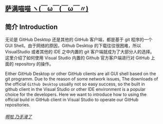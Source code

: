 ## [萨满喵喵 ヽ(￣ω￣(￣ω￣〃)](https://emlvirus.github.io/)

## 简介 Introduction

无论是 GitHub Desktop 还是其他的 GitHub 客户端，都是基于 git 程序的一个 GUI Shell。由于网络的原因，Github Desktop 的下载往往很困难，所以 VisualStudio 或者其他的 IDE 之中内置的 git 客户端就成为了大部分人的选择。这里介绍了如何使用 Visual Studio 内置的 Github 官方客户端进行对 GitHub 上面的 repository 的操作。

Either GitHub Desktop or other GitHub clients are all GUI shell based on the git programm. Due to the reason of some network issues, The downloads of the official ``Github Desktop`` usually not so easy success, so the built in github client in the Visual Studio or other IDE environment is a popular choice for the developers. Here we want to introduce how to using the official build in GitHub client in Visual Studio to operate our GitHub repositories.

###### [啊啦 乃手滑了](..\index.html#table-of-contents)
